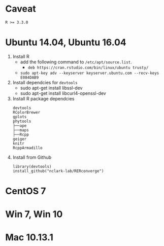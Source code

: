 # Caveat
```
R >= 3.3.0
```
# Ubuntu 14.04, Ubuntu 16.04
1. Install R
   - add the following command to `/etc/apt/source.list`.
     - `deb https://cran.rstudio.com/bin/linux/ubuntu trusty/`
   - `sudo apt-key adv --keyserver keyserver.ubuntu.com --recv-keys E084DAB9`
2. Install dependcies for `devtools`
   - sudo apt-get install libssl-dev
   - sudo apt-get install libcurl4-openssl-dev
3. Install R package dependcies
   ```
   devtools
   RColorBrewer
   gplots
   phytools
   ├──ape
   ├──maps
   ├──Rcpp
   geiger
   knitr
   RcppArmadillo   
4. Install from Github
   ```
   library(devtools)
   install_github("nclark-lab/RERconverge")
   ```


# CentOS 7



 # Win 7, Win 10
 
 
 
 # Mac 10.13.1
 
